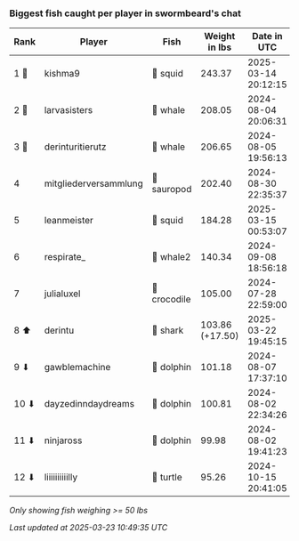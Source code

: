 ### Biggest fish caught per player in swormbeard's chat
| Rank | Player | Fish | Weight in lbs | Date in UTC |
|------|--------|-----------|---------|-----|
| 1 🥇  | kishma9 | 🦑 squid | 243.37 | 2025-03-14 20:12:15 |
| 2 🥈  | larvasisters | 🐳 whale | 208.05 | 2024-08-04 20:06:31 |
| 3 🥉  | derinturitierutz | 🐳 whale | 206.65 | 2024-08-05 19:56:13 |
| 4  | mitgliederversammlung | 🦕 sauropod | 202.40 | 2024-08-30 22:35:37 |
| 5  | leanmeister | 🦑 squid | 184.28 | 2025-03-15 00:53:07 |
| 6  | respirate_ | 🐋 whale2 | 140.34 | 2024-09-08 18:56:18 |
| 7  | julialuxel | 🐊 crocodile | 105.00 | 2024-07-28 22:59:00 |
| 8 ⬆ | derintu | 🦈 shark | 103.86 (+17.50) | 2025-03-22 19:45:15 |
| 9 ⬇ | gawblemachine | 🐬 dolphin | 101.18 | 2024-08-07 17:37:10 |
| 10 ⬇ | dayzedinndaydreams | 🐬 dolphin | 100.81 | 2024-08-02 22:34:26 |
| 11 ⬇ | ninjaross | 🐬 dolphin | 99.98 | 2024-08-02 19:41:23 |
| 12 ⬇ | liiiiiiiiiilly | 🐢 turtle | 95.26 | 2024-10-15 20:41:05 |

_Only showing fish weighing >= 50 lbs_

_Last updated at 2025-03-23 10:49:35 UTC_